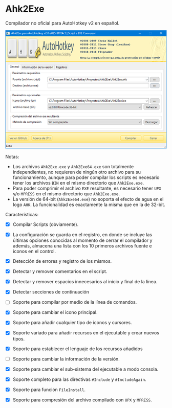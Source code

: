 # Ahk2Exe
Compilador no oficial para AutoHotkey v2 en español.
<p align="center">
  <img src="https://github.com/flipeador/Ahk2Exe/raw/master/preview.jpg" alt="Ahk2Exe For AHKv2"/>
</p>

Notas:
- Los archivos `Ahk2Exe.exe` y `Ahk2Exe64.exe` son totalmente independientes, no requieren de ningún otro archivo para su funcionamiento, aunque para poder compilar los scripts es necesario tener los archivos `BIN` en el mismo directorio que `Ahk2Exe.exe`.
- Para poder comprimir el archivo `EXE` resultante, es necesario tener `UPX` y/o `MPRESS` en el mismo directorio que `Ahk2Exe.exe`.
- La versión de 64-bit (`Ahk2Exe64.exe`) no soporta el efecto de agua en el logo `AHK`. La funcionalidad es exactamente la misma que en la de 32-bit.

Características:

 - [x] Compilar Scripts (obviamente).
  - [x] La configuración se guarda en el registro, en donde se incluye las últimas opciones conocidas al momento de cerrar el compilador y además, almacena una lista con los 10 primeros archivos fuente e iconos en el control.
  - [x] Detección de errores y registro de los mismos.
   - [x] Detectar y remover comentarios en el script.
 - [x] Detectar y remover espacios innecesarios al inicio y final de la línea.
 - [x] Detectar secciones de continuación
 - [ ] Soporte para compilar por medio de la línea de comandos.
 - [x] Soporte para cambiar el icono principal.
 - [x] Soporte para añadir cualquier tipo de iconos y cursores.
 - [x] Soporte variado para añadir recursos en el ejecutable y crear nuevos tipos.
 - [x] Soporte para establecer el lenguaje de los recursos añadidos
 - [ ] Soporte para cambiar la información de la versión.
 - [x] Soporte para cambiar el sub-sistema del ejecutable a modo consola.
 - [x] Soporte completo para las directivas `#Include` y `#IncludeAgain`.
 - [x] Soporte para función `FileInstall`.
 - [x] Soporte para compresión del archivo compilado con `UPX` y `MPRESS`.

